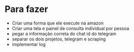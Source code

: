 
# Para fazer
* Criar uma forma que ele execute na amazon
* Criar uma tela e painel de consulta individual por pessoa
* pegar a informação correta do chat id do telegram
* separar os dois projetos, telegram e scraping
* implementar log 